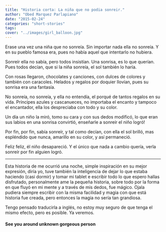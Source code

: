 ```yaml
---
title: "Historia corta: La niña que no podia sonreir."
author: "Obed Marquez Parlapiano"
date: "2015-02-24"
categories: "short-stories"
tags:
cover: "../images/girl_balloon.jpg"
---
```


Erase una vez una niña que no sonreía. Sin importar nada ella no sonreía. Y en su pueblo famosa era, pues no había aquel que intentarlo no hubiera.

Sonreír ella no sabía, pero todos insistían. Una sonrisa, es lo que querían. Pues todos decían, que si la niña sonreía, el sol también lo haría.

Con rosas llegaron, chocolates y canciones, con dulces de colores y también con caracoles. Helados y regalos por doquier llovían, pues su sonrisa era una fantasía.

No sonreía, no sonreía, y ella no entendía, el porqué de tantos regalos en su vida. Príncipes azules y cascanueces, no importaba el encanto y tampoco el encantador, ella los despreciaba con todo y su color.

Un día un niño la miró, tomo su cara y con sus dedos modificó, lo que eran sus labios en una sonrisa convirtió, enseñarle a sonreír el niño logró!

Por fin, por fin, sabía sonreír, y tal como decían, con ella el sol brilló, mas espléndido que nunca, amarillo en su color, y así permaneció.

Feliz feliz, él niño desapareció. Y el único que nada a cambio quería, verla sonreír por fin alguien logró.

* * *

Esta historia de me ocurrió una noche, simple inspiración en su mejor expresión, diría yo, tuve también la inteligencia de dejar lo que estaba haciendo (casi dormir) y tomar mi tablet e escribir todo lo que espero hallas disfrutado, personalmente ame la pequeña historia, sobre todo por la forma en que fluyó en mi mente y a través de mis dedos, fue mágico. Ojala pudiera siempre escribir con la misma facilidad y magia con que está historia fue creada, pero entonces la magia no sería tan grandiosa.

Tengo pensado traducirla a inglés, no estoy muy seguro de que tenga el mismo efecto, pero es posible. Ya veremos.

#### See you around unknown gorgeous person
